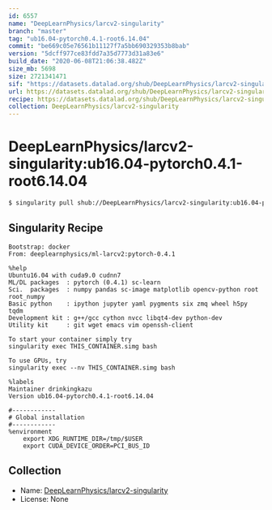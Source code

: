 ```yaml
---
id: 6557
name: "DeepLearnPhysics/larcv2-singularity"
branch: "master"
tag: "ub16.04-pytorch0.4.1-root6.14.04"
commit: "be669c05e76561b11127f7a5bb690329353b8bab"
version: "5dcff977ce83fdd7a35d7773d31a83e6"
build_date: "2020-06-08T21:06:38.482Z"
size_mb: 5698
size: 2721341471
sif: "https://datasets.datalad.org/shub/DeepLearnPhysics/larcv2-singularity/ub16.04-pytorch0.4.1-root6.14.04/2020-06-08-be669c05-5dcff977/5dcff977ce83fdd7a35d7773d31a83e6.simg"
url: https://datasets.datalad.org/shub/DeepLearnPhysics/larcv2-singularity/ub16.04-pytorch0.4.1-root6.14.04/2020-06-08-be669c05-5dcff977/
recipe: https://datasets.datalad.org/shub/DeepLearnPhysics/larcv2-singularity/ub16.04-pytorch0.4.1-root6.14.04/2020-06-08-be669c05-5dcff977/Singularity
collection: DeepLearnPhysics/larcv2-singularity
---
```


# DeepLearnPhysics/larcv2-singularity:ub16.04-pytorch0.4.1-root6.14.04

```bash
$ singularity pull shub://DeepLearnPhysics/larcv2-singularity:ub16.04-pytorch0.4.1-root6.14.04
```

## Singularity Recipe

```singularity
Bootstrap: docker
From: deeplearnphysics/ml-larcv2:pytorch-0.4.1

%help
Ubuntu16.04 with cuda9.0 cudnn7
ML/DL packages  : pytorch (0.4.1) sc-learn
Sci.  packages  : numpy pandas sc-image matplotlib opencv-python root root_numpy
Basic python    : ipython jupyter yaml pygments six zmq wheel h5py tqdm
Development kit : g++/gcc cython nvcc libqt4-dev python-dev
Utility kit     : git wget emacs vim openssh-client

To start your container simply try
singularity exec THIS_CONTAINER.simg bash

To use GPUs, try
singularity exec --nv THIS_CONTAINER.simg bash

%labels
Maintainer drinkingkazu
Version ub16.04-pytorch0.4.1-root6.14.04

#------------
# Global installation
#------------
%environment
    export XDG_RUNTIME_DIR=/tmp/$USER
    export CUDA_DEVICE_ORDER=PCI_BUS_ID
```

## Collection

 - Name: [DeepLearnPhysics/larcv2-singularity](https://github.com/DeepLearnPhysics/larcv2-singularity)
 - License: None

